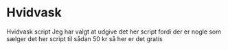 # Hvidvask
Hvidvask script
Jeg har valgt at udgive det her script fordi der er nogle som sælger det her script til sådan 50 kr så her er det gratis
